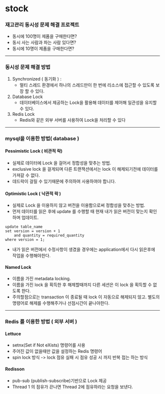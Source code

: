 # stock

### 재고관리 동시성 문제 해결 프로젝트

- 동시에 100명이 제품을 구매한다면?
- 동시 사는 사람과 파는 사람 있다면?
- 동시에 10명이 제품을 구매한다면?

----


### 동시성 문제 해결 방법

1. Synchronized ( 동기화 ) :
   - 멀티 스레드 환경에서 하나의 스레드만이 한 번에 리소스에 접근할 수 있도록 보장 할 수 있다.
3. Database Lock
   -  데이터베이스에서 제공하는 Lock을 활용해 데이터를 제어해 일관성을 유지할 수 있다.
4. Redis Lock  
   - Redis와 같은 외부 서버를 사용하여 Lock을 처리할 수 있다



----

### mysql을 이용한 방법( database )
#### Pessimistic Lock ( 비관적 락) 
- 실제로 데이터에 Lock 을 걸어서 정합성을 맞추는 방법. 
- exclusive lock 을 걸게되며 다른 트랜잭션에서는 lock 이 해제되기전에 데이터를 가져갈 수 없다.
- 데드락이 걸릴 수 있기때문에 주의하여 사용하여야 합니다.

#### Optimistic Lock ( 낙관적 락 ) 
- 실제로 Lock 을 이용하지 않고 버전을 이용함으로써 정합성을 맞추는 방법. 
- 먼저 데이터를 읽은 후에 update 를 수행할 때 현재 내가 읽은 버전이 맞는지 확인하며 업데이트.

```angular2html
update table_name 
set version = version + 1 
    and quantity = required_quantity
where version = 1;
```
- 내가 읽은 버전에서 수정사항이 생겼을 경우에는 application에서 다시 읽은후에 작업을 수행해야한다.

#### Named Lock
- 이름을 가진 metadata locking. 
- 이름을 가진 lock 을 획득한 후 해제할때까지 다른 세션은 이 lock 을 획득할 수 없도록 한다. 
- 주의할점으로는 transaction 이 종료될 때 lock 이 자동으로 해제되지 않고. 별도의 명령어로 해제를 수행해주거나 선점시간이 끝나야한다.


----

### Redis 를 이용한 방법 ( 외부 서버 )
#### Lettuce
 - setnx(Set if Not eXists) 명령어를 사용
 - 주어진 값이 없을때만 값을 설정하는 Redis 명령어
 - spin lock 방식 -> lock 점유 실패 시 점유 성공 시 까지 반복 접는 하는 방식
#### Redisson
 - pub-sub (publish-subscribe)기반으로 Lock 제공
 - Thread 1 의 점유가 끈나면 Thread 2에 점유하라는 요청을 보낸다.
